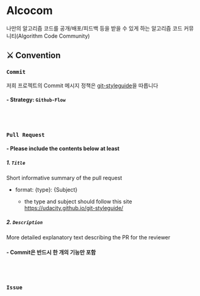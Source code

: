# Alcocom
나만의 알고리즘 코드를 공개/배포/피드백 등을 받을 수 있게 하는 알고리즘 코드 커뮤니티(Algorithm Code Community)

## ⚔️ Convention

### `Commit`

저희 프로젝트의 Commit 메시지 정책은 [git-styleguide](https://udacity.github.io/git-styleguide/)을 따릅니다

#### - Strategy: `Github-Flow`

<br><br>

### `Pull Request`

#### - Please include the contents below at least

##### 1. `Title`

Short informative summary of the pull request

 - format: {type}: {Subject}

    - the type and subject should follow this site https://udacity.github.io/git-styleguide/

##### 2. `Description`

More detailed explanatory text describing the PR for the reviewer

#### - Commit은 반드시 한 개의 기능만 포함

<br><br>

### `Issue`